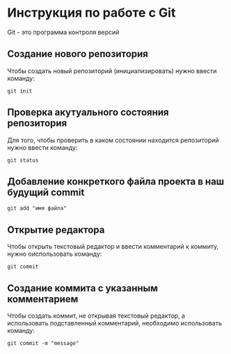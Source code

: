 # Инструкция по работе с Git

Git - это программа контроля версий

## Создание нового репозитория

Чтобы создать новый репозиторий (инициализировать) нужно ввести команду:

    git init

## Проверка акутуального состояния репозитория

Для того, чтобы проверить в каком состоянии находится репозиторий нужно ввести команду:

    git status


## Добавление конкреткого файла проекта в наш будущий commit

    git add "имя файла"

## Открытие редактора

Чтобы открыть текстовый редактор и ввести комментарий к коммиту, нужно оиспользовать команду:

    git commit

## Создание коммита с указанным комментарием

Чтобы создать коммит, не открывая текстовый редактор, а использовать подставленный комментарий, необходимо использовать команду:

    git commit -m "message"
    